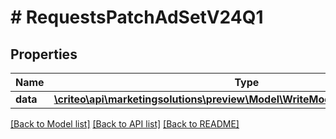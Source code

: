 # # RequestsPatchAdSetV24Q1

## Properties

Name | Type | Description | Notes
------------ | ------------- | ------------- | -------------
**data** | [**\criteo\api\marketingsolutions\preview\Model\WriteModelPatchAdSetV24Q1[]**](WriteModelPatchAdSetV24Q1.md) |  | [optional]

[[Back to Model list]](../../README.md#models) [[Back to API list]](../../README.md#endpoints) [[Back to README]](../../README.md)
